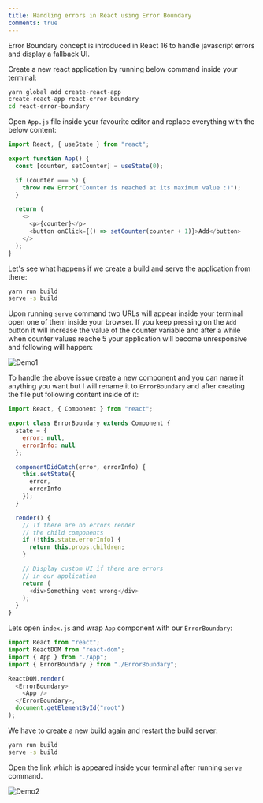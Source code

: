 ```yaml
---
title: Handling errors in React using Error Boundary
comments: true
---
```


Error Boundary concept is introduced in React 16 to handle javascript errors and display a fallback UI.

Create a new react application by running below command inside your terminal:

```bash
yarn global add create-react-app
create-react-app react-error-boundary
cd react-error-boundary
```

Open `App.js` file inside your favourite editor and replace everything with the below content:

```js
import React, { useState } from "react";

export function App() {
  const [counter, setCounter] = useState(0);

  if (counter === 5) {
    throw new Error("Counter is reached at its maximum value :)");
  }

  return (
    <>
      <p>{counter}</p>
      <button onClick={() => setCounter(counter + 1)}>Add</button>
    </>
  );
}
```

Let's see what happens if we create a build and serve the application from there:

```bash
yarn run build
serve -s build
```

Upon running `serve` command two URLs will appear inside your terminal open one of them inside your browser. If you keep pressing on the `Add` button it will increase the value of the counter variable and after a while when counter values reache 5 your application will become unresponsive and following will happen:

![Demo1](https://imgur.com/jSez3Ox.gif)

To handle the above issue create a new component and you can name it anything you want but I will rename it to `ErrorBoundary` and after creating the file put following content inside of it:

```js
import React, { Component } from "react";

export class ErrorBoundary extends Component {
  state = {
    error: null,
    errorInfo: null
  };

  componentDidCatch(error, errorInfo) {
    this.setState({
      error,
      errorInfo
    });
  }

  render() {
    // If there are no errors render
    // the child components
    if (!this.state.errorInfo) {
      return this.props.children;
    }

    // Display custom UI if there are errors
    // in our application
    return (
      <div>Something went wrong</div>
    );
  }
}
```

Lets open `index.js` and wrap `App` component with our `ErrorBoundary`:

```js
import React from "react";
import ReactDOM from "react-dom";
import { App } from "./App";
import { ErrorBoundary } from "./ErrorBoundary";

ReactDOM.render(
  <ErrorBoundary>
    <App />
  </ErrorBoundary>,
  document.getElementById("root")
);
```

We have to create a new build again and restart the build server:

```bash
yarn run build
serve -s build
```

Open the link which is appeared inside your terminal after running `serve` command.

![Demo2](https://imgur.com/5mXUmPF.gif)
